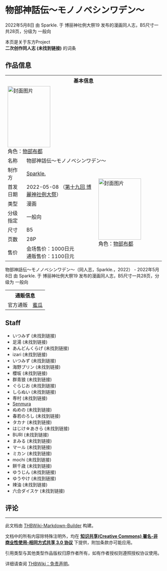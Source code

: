 # 物部神話伝～モノノベシンワデン～

<!-- source html: G:\repos\THBWiki-Markdown-Builder\THBWikiMarkdown\Temp\main\e\ea\ns0%3A%E7%89%A9%E9%83%A8%E7%A5%9E%E8%A9%B1%E4%BC%9D%EF%BD%9E%E3%83%A2%E3%83%8E%E3%83%8E%E3%83%99%E3%82%B7%E3%83%B3%E3%83%AF%E3%83%87%E3%83%B3%EF%BD%9E.html -->

2022年5月8日 由 Sparkle. 于 博丽神社例大祭19 发布的漫画同人志，B5尺寸一共28页，分级为 一般向

本页是关于东方Project  
 **二次创作同人志 (未找到链接)** 的词条
## 作品信息

<table><tbody><tr><th colspan="3">基本信息</th></tr><tr><td class="cover-artwork-mobile" colspan="2"><a href="./文件-物部神話伝～モノノベシンワデン～封面.jpg.md" class="image" title="封面图片"><img alt="封面图片" src="https://upload.thwiki.cc/thumb/0/03/%E7%89%A9%E9%83%A8%E7%A5%9E%E8%A9%B1%E4%BC%9D%EF%BD%9E%E3%83%A2%E3%83%8E%E3%83%8E%E3%83%99%E3%82%B7%E3%83%B3%E3%83%AF%E3%83%87%E3%83%B3%EF%BD%9E%E5%B0%81%E9%9D%A2.jpg/137px-%E7%89%A9%E9%83%A8%E7%A5%9E%E8%A9%B1%E4%BC%9D%EF%BD%9E%E3%83%A2%E3%83%8E%E3%83%8E%E3%83%99%E3%82%B7%E3%83%B3%E3%83%AF%E3%83%87%E3%83%B3%EF%BD%9E%E5%B0%81%E9%9D%A2.jpg" decoding="async" loading="lazy" width="137" height="196" srcset="https://upload.thwiki.cc/thumb/0/03/%E7%89%A9%E9%83%A8%E7%A5%9E%E8%A9%B1%E4%BC%9D%EF%BD%9E%E3%83%A2%E3%83%8E%E3%83%8E%E3%83%99%E3%82%B7%E3%83%B3%E3%83%AF%E3%83%87%E3%83%B3%EF%BD%9E%E5%B0%81%E9%9D%A2.jpg/205px-%E7%89%A9%E9%83%A8%E7%A5%9E%E8%A9%B1%E4%BC%9D%EF%BD%9E%E3%83%A2%E3%83%8E%E3%83%8E%E3%83%99%E3%82%B7%E3%83%B3%E3%83%AF%E3%83%87%E3%83%B3%EF%BD%9E%E5%B0%81%E9%9D%A2.jpg 1.5x, https://upload.thwiki.cc/thumb/0/03/%E7%89%A9%E9%83%A8%E7%A5%9E%E8%A9%B1%E4%BC%9D%EF%BD%9E%E3%83%A2%E3%83%8E%E3%83%8E%E3%83%99%E3%82%B7%E3%83%B3%E3%83%AF%E3%83%87%E3%83%B3%EF%BD%9E%E5%B0%81%E9%9D%A2.jpg/273px-%E7%89%A9%E9%83%A8%E7%A5%9E%E8%A9%B1%E4%BC%9D%EF%BD%9E%E3%83%A2%E3%83%8E%E3%83%8E%E3%83%99%E3%82%B7%E3%83%B3%E3%83%AF%E3%83%87%E3%83%B3%EF%BD%9E%E5%B0%81%E9%9D%A2.jpg 2x" data-file-width="628" data-file-height="900"></a><div class="cover-char">角色：<a href="./物部布都.md" title="物部布都">物部布都</a></div></td>
</tr><tr><td class="label">名称</td><td colspan="2"> 物部神話伝～モノノベシンワデン～ </td></tr><tr><td class="label">制作方</td><td><a href="./Sparkle..md" title="Sparkle.">Sparkle.</a></td><td class="cover-artwork" rowspan="7" style="min-width:196px;"><a href="./文件-物部神話伝～モノノベシンワデン～封面.jpg.md" class="image" title="封面图片"><img alt="封面图片" src="https://upload.thwiki.cc/thumb/0/03/%E7%89%A9%E9%83%A8%E7%A5%9E%E8%A9%B1%E4%BC%9D%EF%BD%9E%E3%83%A2%E3%83%8E%E3%83%8E%E3%83%99%E3%82%B7%E3%83%B3%E3%83%AF%E3%83%87%E3%83%B3%EF%BD%9E%E5%B0%81%E9%9D%A2.jpg/137px-%E7%89%A9%E9%83%A8%E7%A5%9E%E8%A9%B1%E4%BC%9D%EF%BD%9E%E3%83%A2%E3%83%8E%E3%83%8E%E3%83%99%E3%82%B7%E3%83%B3%E3%83%AF%E3%83%87%E3%83%B3%EF%BD%9E%E5%B0%81%E9%9D%A2.jpg" decoding="async" loading="lazy" width="137" height="196" srcset="https://upload.thwiki.cc/thumb/0/03/%E7%89%A9%E9%83%A8%E7%A5%9E%E8%A9%B1%E4%BC%9D%EF%BD%9E%E3%83%A2%E3%83%8E%E3%83%8E%E3%83%99%E3%82%B7%E3%83%B3%E3%83%AF%E3%83%87%E3%83%B3%EF%BD%9E%E5%B0%81%E9%9D%A2.jpg/205px-%E7%89%A9%E9%83%A8%E7%A5%9E%E8%A9%B1%E4%BC%9D%EF%BD%9E%E3%83%A2%E3%83%8E%E3%83%8E%E3%83%99%E3%82%B7%E3%83%B3%E3%83%AF%E3%83%87%E3%83%B3%EF%BD%9E%E5%B0%81%E9%9D%A2.jpg 1.5x, https://upload.thwiki.cc/thumb/0/03/%E7%89%A9%E9%83%A8%E7%A5%9E%E8%A9%B1%E4%BC%9D%EF%BD%9E%E3%83%A2%E3%83%8E%E3%83%8E%E3%83%99%E3%82%B7%E3%83%B3%E3%83%AF%E3%83%87%E3%83%B3%EF%BD%9E%E5%B0%81%E9%9D%A2.jpg/273px-%E7%89%A9%E9%83%A8%E7%A5%9E%E8%A9%B1%E4%BC%9D%EF%BD%9E%E3%83%A2%E3%83%8E%E3%83%8E%E3%83%99%E3%82%B7%E3%83%B3%E3%83%AF%E3%83%87%E3%83%B3%EF%BD%9E%E5%B0%81%E9%9D%A2.jpg 2x" data-file-width="628" data-file-height="900"></a><div class="cover-char">角色：<a href="./物部布都.md" title="物部布都">物部布都</a></div></td>
</tr><tr><td class="label">首发日期</td><td>2022-05-08&#160;（<a href="/展会作品列表?e=%E5%8D%9A%E4%B8%BD%E7%A5%9E%E7%A4%BE%E4%BE%8B%E5%A4%A7%E7%A5%AD%2319">第十九回 博麗神社例大祭</a>）</td></tr><tr><td class="label">类型</td><td>漫画</td></tr><tr><td class="label">分级指定</td><td>一般向</td></tr><tr><td class="label">尺寸</td><td>B5</td></tr><tr><td class="label">页数</td><td>28P</td></tr><tr><td class="label">售价</td><td>会场售价：1000日元<br>通贩售价：1100日元</td></tr></tbody></table>

物部神話伝～モノノベシンワデン～（同人志，Sparkle.，2022） - 2022年5月8日 由 Sparkle. 于 博丽神社例大祭19 发布的漫画同人志，B5尺寸一共28页，分级为 一般向

<table><tbody><tr><th colspan="3">通贩信息</th></tr><tr><td class="label">官方通贩</td><td colspan="2"><a rel="nofollow" class="external text" href="https://www.melonbooks.co.jp/detail/detail.php?product_id=1459101">蜜瓜</a></td></tr></tbody></table>


## Staff
- いつみず (未找到链接)
- 足湯 (未找到链接)
- あんどんくらげ (未找到链接)
- izari (未找到链接)
- いつみず (未找到链接)
- 海野プリン (未找到链接)
- 櫻坂 (未找到链接)
- 群青狼 (未找到链接)
- ぐらじお (未找到链接)
- しらぬい (未找到链接)
- 専村 (未找到链接)
- [Senmura](./テツノセンム.md)
- ぬめの (未找到链接)
- 春若のろし (未找到链接)
- タカナ (未找到链接)
- はじけ☆あきら (未找到链接)
- BURI (未找到链接)
- まみる (未找到链接)
- マール (未找到链接)
- ミカン (未找到链接)
- mochi (未找到链接)
- 餅千歳 (未找到链接)
- ゆうじん (未找到链接)
- ゆうやけ (未找到链接)
- 辣油 (未找到链接)
- 六合ダイスケ (未找到链接)

## 评论




---

此文档由 [THBWiki-Markdown-Builder](https://github.com/Delsin-Yu/THBWiki-Markdown-Builder) 构建。

文档中的所有内容除特殊注明外，均在 [**知识共享(Creative Commons) 署名-非商业性使用-相同方式共享 3.0 协议**](https://creativecommons.org/licenses/by-sa/3.0/deed.zh-hans) 下提供，附加条款亦可能应用。

引用类型与其他类型作品版权归原作者所有，如有作者授权则遵照授权协议使用。

详细请查阅 [THBWiki：免责声明](https://thbwiki.cc/THBWiki:%E5%85%8D%E8%B4%A3%E5%A3%B0%E6%98%8E)。

